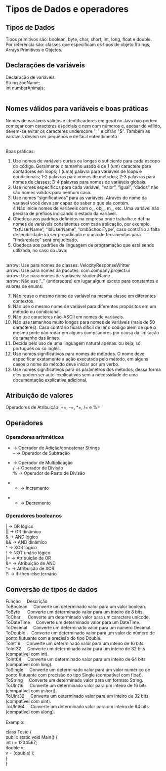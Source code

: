 # Tipos de Dados e operadores
## Tipos de Dados
Tipos primitivos são: boolean, byte, char, short, int, long, float e double.<br>
Por referência são: classes que especificam os tipos de objeto Strings, Arrays Primitivos e Objetos.

## Declarações de variáveis
Declaração de variáveis:<br>
String zooName;<br>
int numberAnimals;<br><br>


##  Nomes válidos para variáveis e boas práticas
Nomes de variáveis válidos e identificadores em geral no Java não podem começar com caracteres especiais e nem com números e, apesar de válido, devem-se evitar os caracteres underscore "_" e cifrão "$".
Também as variáveis devem ser pequenos e de fácil entendimento.<br><br>

Boas práticas:<br>
1. Use nomes de variáveis curtas ou longas o suficiente para cada escopo do código. Geralmente o tamanho usado é de 1 (um) caractere para contadores em loops; 1 (uma) palavra para variáveis de loops e condicionais; 1-2 palavras para nomes de métodos; 2-3 palavras para nomes de classes; 3-4 palavras para nomes de variáveis globais.<br>
2. Use nomes específicos para cada variável, “valor”, “igual”, “dados” não são nomes validos para nenhum caso.<br>
3. Use nomes “significativos” para as variáveis. Através do nome da variável você deve ser capaz de saber o que ela contém.<br>
4 Não inicie nomes de variáveis com o_, obj_, m_, etc. Uma variável não precisa de prefixos indicando o estado da variável.<br>
5. Obedeça aos padrões definidos na empresa onde trabalha e defina nomes de variáveis consistentes com cada aplicação, por exemplo, “txtUserName”, “lblUserName”, “cmbSchoolType”, caso contrário a falta de legibilidade irá ser prejudicada e o uso de ferramentas para “find/replace” será prejudicado.<br>
6. Obedeça aos padrões da linguagem de programação que está sendo utilizada, no caso do Java:<br><br>

:arrow: Use para nomes de classes: VelocityResponseWritter<br>
:arrow: Use para nomes da pacotes: com.company.project.ui<br>
:arrow: Use para nomes de variáveis: studentName<br>
:arrow: Não use “_” (underscore) em lugar algum exceto para constantes e valores de enums.<br>

7. Não reuse o mesmo nome de variável na mesma classe em diferentes contextos.<br>
8. Não use o mesmo nome de variável para diferentes propósitos em um método ou condicional.<br>
9. Não use caracteres não-ASCII em nomes de variáveis.<br>
10. Não use tamanhos muito longos para nomes de variáveis (mais de 50 caracteres). Caso contrário ficará difícil de ler o código além de que o mesmo pode não rodar em alguns compiladores por causa da limitação de tamanho das linhas.<br>
11. Decida pelo uso de uma linguagem natural apenas: ou seja, só português ou só inglês.<br>
12. Use nomes significativos para nomes de métodos. O nome deve especificar exatamente a ação executada pelo método, em alguns casos o nome do método deve iniciar por um verbo.<br>
13. Use nomes significativos para os parâmetros dos métodos, dessa forma eles podem ser auto-explicativos sem a necessidade de uma documentação explicativa adicional.<br>

## Atribuição de valores
Operadores de Atribuição: +=, -=, *=, /= e %=<br>

## Operadores
### Operadores aritméticos
+ ->	Operador de Adição/concatenar Strings<br>
– ->	Operador de Subtração<br>
* ->	Operador de Multiplicação<br>
/ ->	Operador de Divisão<br>
% ->	Operador de Resto de Divisão<br>
+ + -> Incremento<br>
- - -> Decremento<br>

### Operadores booleanos
| ->	OR lógico<br>
|| ->	OR dinâmico<br>
& -> AND lógico<br>
&& -> AND dinâmico<br>
^ -> XOR lógico<br>
! -> NOT unário lógico<br>
|= -> Atribuição de OR<br>
&= -> Atribuição de AND<br>
^= -> Atribuição de XOR<br>
?: -> if-then-else ternário<br>

## Conversão de tipos de dados
Função&nbsp;&nbsp;&nbsp;&nbsp;&nbsp;Descrição<br>
ToBoolean&nbsp;&nbsp;&nbsp;&nbsp;&nbsp;Converte um determinado valor para um valor boolean.<br>
ToByte	&nbsp;&nbsp;&nbsp;&nbsp;&nbsp;Converte um determinado valor para um inteiro de 8 bits.<br>
ToChar	&nbsp;&nbsp;&nbsp;&nbsp;&nbsp;Converte um determinado valor para um caractere unicode.<br>
ToDateTime&nbsp;&nbsp;&nbsp;&nbsp;&nbsp;Converte um determinado valor para um DateTime.<br>
ToDecimal&nbsp;&nbsp;&nbsp;&nbsp;&nbsp;Converte um determinado valor para um número Decimal.<br>
ToDouble&nbsp;&nbsp;&nbsp;&nbsp;&nbsp;Converte um determinado valor para um valor de número de ponto flutuante com a precisão do tipo Doublé.<br>
ToInt16&nbsp;&nbsp;&nbsp;&nbsp;&nbsp;Converte um determinado valor para um inteiro de 16 bits.<br>
ToInt32&nbsp;&nbsp;&nbsp;&nbsp;&nbsp;Converte um determinado valor para um inteiro de 32 bits (compatível com int).<br>
ToInt64&nbsp;&nbsp;&nbsp;&nbsp;&nbsp;Converte um determinado valor para um inteiro de 64 bits (compatível com long).<br>
ToSingle&nbsp;&nbsp;&nbsp;&nbsp;&nbsp;Converte um determinado valor para um valor numérico de ponto flutuante com precisão do tipo Single (compatível com float).<br>
ToString&nbsp;&nbsp;&nbsp;&nbsp;&nbsp;Converte um determinado valor para um formato String.<br>
ToUInt16&nbsp;&nbsp;&nbsp;&nbsp;&nbsp;Converte um determinado valor para um inteiro de 16 bits (compatível com ushort).<br>
ToUInt32&nbsp;&nbsp;&nbsp;&nbsp;&nbsp;Converte um determinado valor para um inteiro de 32 bits (compatível com uint).<br>
ToUInt64&nbsp;&nbsp;&nbsp;&nbsp;&nbsp;Converte um determinado valor para um inteiro de 64 bits (compatível com ulong).<br>
<br>
Exemplo:<br>

class Teste {<br>
       public static void Main() {<br>
          int i = 1234567;<br>
          double v;<br>
          v = (double) i;<br>
       }<br>
}<br>

